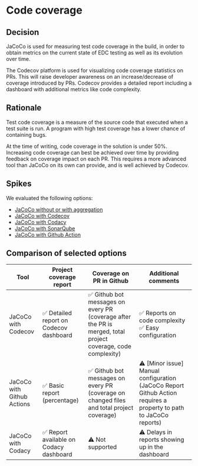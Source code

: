 # Code coverage

## Decision

JaCoCo is used for measuring test code coverage in the build, in order to obtain metrics on the current state of EDC testing as well as its evolution over time. 

The Codecov platform is used for visualizing code coverage statistics on PRs. This will raise developer awareness on an increase/decrease of coverage introduced by PRs. Codecov provides a detailed report including a dashboard with additional metrics like code complexity.

## Rationale

Test code coverage is a measure of the source code that executed when a test suite is run. A program with high test coverage has a lower chance of containing bugs.

At the time of writing, code coverage in the solution is under 50%. Increasing code coverage can best be achieved over time by providing feedback on coverage impact on each PR. This requires a more advanced tool than JaCoCo on its own can provide, and is well achieved by Codecov.

## Spikes

We evaluated the following options:

- [JaCoCo without or with aggregation](jacoco.md)
- [JaCoCo with Codecov](codecov.md)
- [JaCoCo with Codacy](codacy.md)
- [JaCoCo with SonarQube](sonarqube.md)
- [JaCoCo with Github Action](jacoco_github_action.md)

## Comparison of selected options

| Tool                       | Project coverage report                | Coverage on PR in Github                                     | Additional comments                                          |
| -------------------------- | -------------------------------------- | ------------------------------------------------------------ | ------------------------------------------------------------ |
| JaCoCo with Codecov        | ✅ Detailed report on Codecov dashboard | ✅ Github bot messages on every PR (coverage after the PR is merged, total project coverage, code complexity) | ✅ Reports on code complexity<br> ✅ Easy configuration       |
| JaCoCo with Github Actions | ✅ Basic report (percentage)            | ✅ Github bot messages on every PR (coverage on changed files and total project coverage) | ⚠️ [Minor issue] Manual configuration (JaCoCo Report Github Action requires a property to path to JaCoCo reports) |
| JaCoCo with Codacy         | ✅ Report available on Codacy dashboard | ⚠️ Not supported                                              | ⚠️ Delays in reports showing up in the dashboard              |
